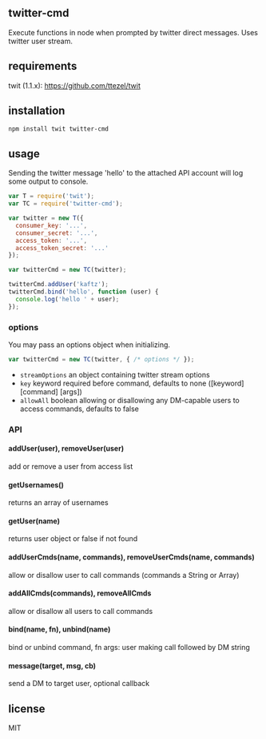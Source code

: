 ## twitter-cmd

Execute functions in node when prompted by twitter direct messages. Uses twitter user stream.

## requirements

twit (1.1.x): https://github.com/ttezel/twit

## installation

```
npm install twit twitter-cmd
```

## usage

Sending the twitter message 'hello' to the attached API account will log some output to console. 

```javascript
var T = require('twit');
var TC = require('twitter-cmd');

var twitter = new T({
  consumer_key: '...',
  consumer_secret: '...',
  access_token: '...',
  access_token_secret: '...'
});

var twitterCmd = new TC(twitter);

twitterCmd.addUser('kaftz');
twitterCmd.bind('hello', function (user) {
  console.log('hello ' + user);
});
```

### options

You may pass an options object when initializing.

```javascript
var twitterCmd = new TC(twitter, { /* options */ });
```

- `streamOptions` an object containing twitter stream options
- `key` keyword required before command, defaults to none ([keyword] [command] [args])
- `allowAll` boolean allowing or disallowing any DM-capable users to access commands, defaults to false

### API

#### addUser(user), removeUser(user)
add or remove a user from access list

#### getUsernames()
returns an array of usernames

#### getUser(name)
returns user object or false if not found

#### addUserCmds(name, commands), removeUserCmds(name, commands)
allow or disallow user to call commands (commands a String or Array)

#### addAllCmds(commands), removeAllCmds
allow or disallow all users to call commands

#### bind(name, fn), unbind(name)
bind or unbind command, fn args: user making call followed by DM string

#### message(target, msg, cb)
send a DM to target user, optional callback

## license

MIT
